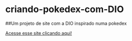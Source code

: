 # criando-pokedex-com-DIO

##Um projeto de site com a DIO inspirado numa pokedex

<a href="https://gabrielrga.github.io/criando-pokedex-com-DIO/" target="_blank">Acesse esse site clicando aqui!</a>
